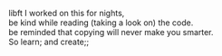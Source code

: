 libft
I worked on this for nights,<br>
be kind while reading (taking a look on) the code.<br>
be reminded that copying will never make you smarter.<br>
So learn; and create;;

